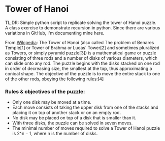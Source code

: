 # Tower of Hanoi
TL;DR: Simple python script to replicate solving the tower of Hanoi puzzle. A class exercise to demonstrate recursion in python. Since there are various variations in GitHub, I'm documenting mine here. 

From [Wikipedia](https://en.wikipedia.org/wiki/Tower_of_Hanoi): The Tower of Hanoi (also called The problem of Benares Temple[1] or Tower of Brahma or Lucas' Tower[2] and sometimes pluralized as Towers, or simply pyramid puzzle[3]) is a mathematical game or puzzle consisting of three rods and a number of disks of various diameters, which can slide onto any rod. The puzzle begins with the disks stacked on one rod in order of decreasing size, the smallest at the top, thus approximating a conical shape. The objective of the puzzle is to move the entire stack to one of the other rods, obeying the following rules:[4]

### Rules & objectives of the puzzle:
- Only one disk may be moved at a time.
- Each move consists of taking the upper disk from one of the stacks and placing it on top of another stack or on an empty rod.
- No disk may be placed on top of a disk that is smaller than it.
- With three disks, the puzzle can be solved in seven moves.
- The minimal number of moves required to solve a Tower of Hanoi puzzle is 2^n − 1, where n is the number of disks.
